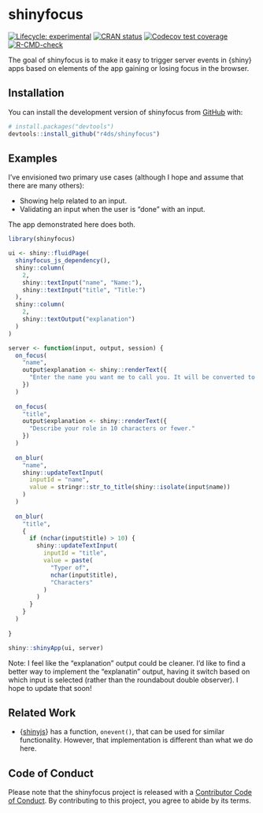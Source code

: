 
<!-- README.md is generated from README.Rmd. Please edit that file -->

# shinyfocus

<!-- badges: start -->

[![Lifecycle:
experimental](https://img.shields.io/badge/lifecycle-experimental-orange.svg)](https://lifecycle.r-lib.org/articles/stages.html#experimental)
[![CRAN
status](https://www.r-pkg.org/badges/version/shinyfocus)](https://CRAN.R-project.org/package=shinyfocus)
[![Codecov test
coverage](https://codecov.io/gh/r4ds/shinyfocus/branch/main/graph/badge.svg)](https://app.codecov.io/gh/r4ds/shinyfocus?branch=main)
[![R-CMD-check](https://github.com/r4ds/shinyfocus/actions/workflows/R-CMD-check.yaml/badge.svg)](https://github.com/r4ds/shinyfocus/actions/workflows/R-CMD-check.yaml)
<!-- badges: end -->

The goal of shinyfocus is to make it easy to trigger server events in
{shiny} apps based on elements of the app gaining or losing focus in the
browser.

## Installation

You can install the development version of shinyfocus from
[GitHub](https://github.com/) with:

``` r
# install.packages("devtools")
devtools::install_github("r4ds/shinyfocus")
```

## Examples

I’ve envisioned two primary use cases (although I hope and assume that
there are many others):

- Showing help related to an input.
- Validating an input when the user is “done” with an input.

The app demonstrated here does both.

``` r
library(shinyfocus)

ui <- shiny::fluidPage(
  shinyfocus_js_dependency(),
  shiny::column(
    2,
    shiny::textInput("name", "Name:"),
    shiny::textInput("title", "Title:")
  ),
  shiny::column(
    2,
    shiny::textOutput("explanation")
  )
)

server <- function(input, output, session) {
  on_focus(
    "name",
    output$explanation <- shiny::renderText({
      "Enter the name you want me to call you. It will be converted to Title Case."
    })
  )
  
  on_focus(
    "title",
    output$explanation <- shiny::renderText({
      "Describe your role in 10 characters or fewer."
    })
  )
  
  on_blur(
    "name",
    shiny::updateTextInput(
      inputId = "name",
      value = stringr::str_to_title(shiny::isolate(input$name))
    )
  )
  
  on_blur(
    "title",
    {
      if (nchar(input$title) > 10) {
        shiny::updateTextInput(
          inputId = "title",
          value = paste(
            "Typer of",
            nchar(input$title),
            "Characters"
          )
        )
      }
    }
  )
  
}

shiny::shinyApp(ui, server)
```

Note: I feel like the “explanation” output could be cleaner. I’d like to
find a better way to implement the “explanatin” output, having it switch
based on which input is selected (rather than the roundabout double
observer). I hope to update that soon!

## Related Work

- {[shinyjs](https://deanattali.com/shinyjs/)} has a function,
  `onevent()`, that can be used for similar functionality. However, that
  implementation is different than what we do here.

## Code of Conduct

Please note that the shinyfocus project is released with a [Contributor
Code of
Conduct](https://contributor-covenant.org/version/2/1/CODE_OF_CONDUCT.html).
By contributing to this project, you agree to abide by its terms.
